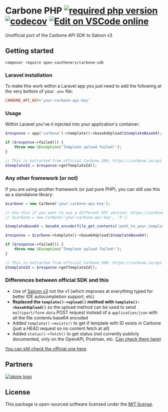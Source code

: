 Carbone PHP [![required php version](https://img.shields.io/packagist/php-v/open-southeners/carbone-sdk)](https://www.php.net/supported-versions.php) [![codecov](https://codecov.io/gh/open-southeners/carbone-sdk/branch/main/graph/badge.svg?token=zi0WDnuTmb)](https://codecov.io/gh/open-southeners/carbone-sdk) [![Edit on VSCode online](https://img.shields.io/badge/vscode-edit%20online-blue?logo=visualstudiocode)](https://vscode.dev/github/open-southeners/carbone-sdk)
===

Unofficial port of the Carbone API SDK to Saloon v3

## Getting started

```
composer require open-southeners/carbone-sdk
```

### Laravel installation

To make this work within a Laravel app you just need to add the following at the very bottom of your `.env` file:

```ini
CARBONE_API_KEY='your-carbone-api-key'
```

### Usage

Within Laravel you've it injected into your application's container:

```php
$response = app('carbone')->template()->base64Upload($templateBase64);

if ($response->failed()) {
    throw new \Exception('Template upload failed!');
}

// This is extracted from official Carbone SDK: https://carbone.io/api-reference.html#upload-a-template-carbone-cloud-sdk-php
$templateId = $response->getTemplateId();
```

### Any other framework (or not)

If you are using another framework (or just pure PHP), you can still use this as a standalone library:

```php
$carbone = new Carbone('your-carbone-api-key');

// Use this if you want to use a different API version: https://carbone.io/api-reference.html#api-version
// $carbone = new Carbone('your-carbone-api-key', '4');

$templateBase64 = base64_encode(file_get_contents('path_to_your_template_here'));

$response = $carbone->template()->base64Upload($templateBase64);

if ($response->failed()) {
    throw new \Exception('Template upload failed!');
}

// This is extracted from official Carbone SDK: https://carbone.io/api-reference.html#upload-a-template-carbone-cloud-sdk-php
$templateId = $response->getTemplateId();
```

### Differences between official SDK and this

- Use of [Saloon v3](https://github.com/saloonphp/saloon/releases/tag/v3.0.0) not the v1 (which improves at everything typed for better IDE autocompletion support, etc)
- **Replaced the `template()->upload()` method with `template()->base64Upload()`** so the upload method can be used to send `multipart/form-data` POST request instead of a `application/json` with all the file contents base64 encoded
- Added `template()->exists()` to get if template with ID exists in Carbone (just a HEAD request so no content fetch at all)
- Added `status()->fetch()` to get status (not currently publicly documented, only on the OpenAPI, Postman, etc. [Can check them here](https://carbone.io/api-reference.html#api-integration))

[You can still check the official one here](https://github.com/carboneio/carbone-sdk-php).

## Partners

[![skore logo](https://github.com/open-southeners/partners/raw/main/logos/skore_logo.png)](https://getskore.com)

## License

This package is open-sourced software licensed under the [MIT license](https://opensource.org/licenses/MIT).
